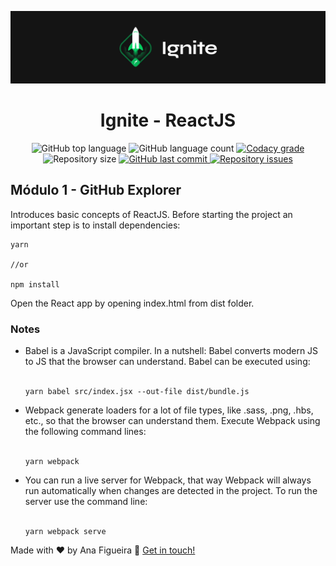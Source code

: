 ![App Preview](https://github.com/NaluFigueira/IgniteReact/blob/main/Ignite.png)

<h1 align="center">
  Ignite - ReactJS
</h1>
<p align="center">
  <img alt="GitHub top language" src="https://img.shields.io/github/languages/top/NaluFigueira/IgniteReact.svg">

  <img alt="GitHub language count" src="https://img.shields.io/github/languages/count/NaluFigueira/IgniteReact.svg">

  <a href="https://www.codacy.com/app/NaluFigueira/IgniteReact?utm_source=github.com&amp;utm_medium=referral&amp;utm_content=NaluFigueira/IgniteReact&amp;utm_campaign=Badge_Grade">
    <img alt="Codacy grade" src="https://img.shields.io/codacy/grade/1b577a07dda843aba09f4bc55d1af8fc.svg">
  </a>

  <img alt="Repository size" src="https://img.shields.io/github/repo-size/NaluFigueira/IgniteReact.svg">
  <a href="https://github.com/NaluFigueira/IgniteReact/commits/master">
    <img alt="GitHub last commit" src="https://img.shields.io/github/last-commit/NaluFigueira/IgniteReact.svg">
  </a>

  <a href="https://github.com/NaluFigueira/IgniteReact/issues">
    <img alt="Repository issues" src="https://img.shields.io/github/issues/NaluFigueira/IgniteReact.svg">
  </a>
</p>



<h2>Módulo 1 - GitHub Explorer</h2>

<p>Introduces basic concepts of ReactJS. Before starting the project an important 
step is to install dependencies:</p>

```
yarn

//or

npm install
```
<p>Open the React app by opening index.html from dist folder.</p>

<h3>Notes</h3>

<ul>
  <li>
    Babel is a JavaScript compiler. In a nutshell: Babel converts modern 
    JS to JS that the browser can understand. Babel can be executed using:
    <br />
    <br />
    
    yarn babel src/index.jsx --out-file dist/bundle.js
  </li>
  <li>
    Webpack generate loaders for a lot of file types, like .sass, .png, .hbs,
    etc., so that the browser can understand them. Execute Webpack using the 
    following command lines:
    <br />
    <br />

    yarn webpack
  </li>
  <li>
    You can run a live server for Webpack, that way Webpack will always run 
    automatically when changes are detected in the project. To run the server 
    use the command line:
    <br />
    <br />

    yarn webpack serve
  </li>
</ul>

Made with ♥ by Ana Figueira :wave: [Get in touch!](https://www.linkedin.com/in/ana-lu%C3%ADsa-chaves-figueira-38792218a/)